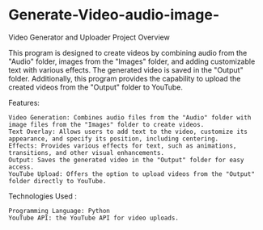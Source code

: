 # Generate-Video-audio-image-
Video Generator and Uploader
Project Overview

This program is designed to create videos by combining audio from the "Audio" folder, images from the "Images" folder, and adding customizable text with various effects. The generated video is saved in the "Output" folder. Additionally, this program provides the capability to upload the created videos from the "Output" folder to YouTube.

Features:

    Video Generation: Combines audio files from the "Audio" folder with image files from the "Images" folder to create videos.
    Text Overlay: Allows users to add text to the video, customize its appearance, and specify its position, including centering.
    Effects: Provides various effects for text, such as animations, transitions, and other visual enhancements.
    Output: Saves the generated video in the "Output" folder for easy access.
    YouTube Upload: Offers the option to upload videos from the "Output" folder directly to YouTube.

Technologies Used :

    Programming Language: Python
    YouTube API: the YouTube API for video uploads.
